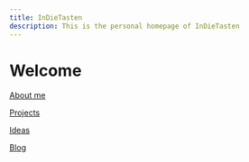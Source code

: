 ```yaml
---
title: InDieTasten
description: This is the personal homepage of InDieTasten
---
```


# Welcome

[About me](about)

[Projects](projects)

[Ideas](ideas)

[Blog](blog)
